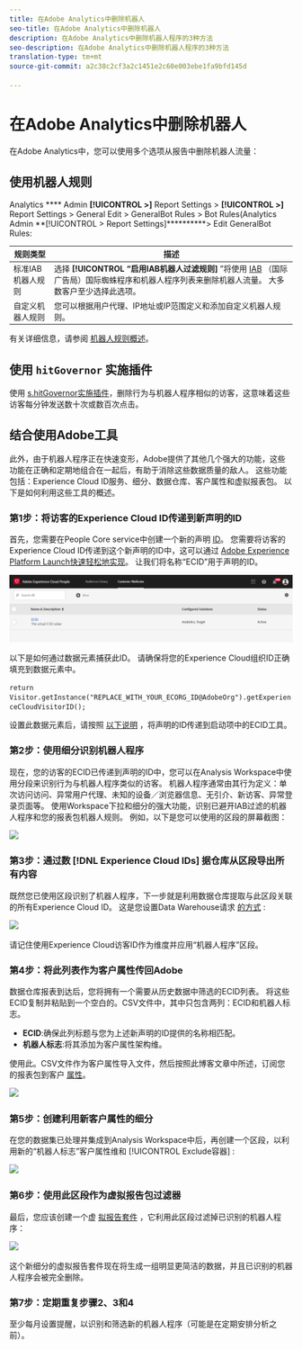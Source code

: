 ```yaml
---
title: 在Adobe Analytics中删除机器人
seo-title: 在Adobe Analytics中删除机器人
description: 在Adobe Analytics中删除机器人程序的3种方法
seo-description: 在Adobe Analytics中删除机器人程序的3种方法
translation-type: tm+mt
source-git-commit: a2c38c2cf3a2c1451e2c60e003ebe1fa9bfd145d

---
```



# 在Adobe Analytics中删除机器人

在Adobe Analytics中，您可以使用多个选项从报告中删除机器人流量：

## 使用机器人规则

Analytics **** Admin **[!UICONTROL &gt;]** Report Settings &gt; **[!UICONTROL &gt;]** Report Settings &gt; General Edit &gt; GeneralBot Rules &gt; Bot Rules(Analytics Admin **[!UICONTROL &gt; Report Settings]**********&gt; Edit GeneralBot Rules:

| 规则类型 | 描述 |
|--- |--- |
| 标准IAB机器人规则 | 选择 **[!UICONTROL “启用IAB机器人过滤规则]** ”将使用 [IAB](https://www.iab.com/) （国际广告局）国际蜘蛛程序和机器人程序列表来删除机器人流量。 大多数客户至少选择此选项。 |
| 自定义机器人规则 | 您可以根据用户代理、IP地址或IP范围定义和添加自定义机器人规则。 |

有关详细信息，请参阅 [机器人规则概述](/help/admin/admin/bot-removal/bot-rules.md)。

## 使用 `hitGovernor` 实施插件

使用 [s.hitGovernor实施插件](https://docs.adobe.com/content/help/en/analytics/implementation/javascript-implementation/plugins/hitgovernor.html)，删除行为与机器人程序相似的访客，这意味着这些访客每分钟发送数十次或数百次点击。

## 结合使用Adobe工具

此外，由于机器人程序正在快速变形，Adobe提供了其他几个强大的功能，这些功能在正确和定期地组合在一起后，有助于消除这些数据质量的敌人。 这些功能包括：Experience Cloud ID服务、细分、数据仓库、客户属性和虚拟报表包。 以下是如何利用这些工具的概述。

### 第1步：将访客的Experience Cloud ID传递到新声明的ID

首先，您需要在People Core service中创建一个新的声明 [ID](https://docs.adobe.com/content/help/en/core-services/interface/audiences/audience-library.html)。 您需要将访客的Experience Cloud ID传递到这个新声明的ID中，这可以通过 [Adobe Experience Platform Launch快速轻松地实现](https://docs.adobe.com/content/help/en/launch/using/implement/solutions/idservice-save.html)。 让我们将名称“ECID”用于声明的ID。

![](assets/bot-cust-attr-setup.png)

以下是如何通过数据元素捕获此ID。 请确保将您的Experience Cloud组织ID正确填充到数据元素中。

```return Visitor.getInstance("REPLACE_WITH_YOUR_ECORG_ID@AdobeOrg").getExperienceCloudVisitorID();```

设置此数据元素后，请按照 [以下说明](https://docs.adobe.com/content/help/en/launch/using/implement/solutions/idservice-save.html) ，将声明的ID传递到启动项中的ECID工具。

### 第2步：使用细分识别机器人程序

现在，您的访客的ECID已传递到声明的ID中，您可以在Analysis Workspace中使 [](https://docs.adobe.com/content/help/en/analytics/analyze/analysis-workspace/components/t-freeform-project-segment.html) 用分段来识别行为与机器人程序类似的访客。 机器人程序通常由其行为定义：单次访问访问、异常用户代理、未知的设备／浏览器信息、无引介、新访客、异常登录页面等。 使用Workspace下拉和细分的强大功能，识别已避开IAB过滤的机器人程序和您的报表包机器人规则。 例如，以下是您可以使用的区段的屏幕截图：

![](assets/bot-filter-seg1.png)

### 第3步：通过数 [!DNL Experience Cloud IDs] 据仓库从区段导出所有内容

既然您已使用区段识别了机器人程序，下一步就是利用数据仓库提取与此区段关联的所有Experience Cloud ID。 这是您设置Data Warehouse请求 [的方式](https://docs.adobe.com/content/help/en/analytics/export/data-warehouse/data-warehouse.html) :

![](assets/bot-dwh-3.png)

请记住使用Experience Cloud访客ID作为维度并应用“机器人程序”区段。

### 第4步：将此列表作为客户属性传回Adobe

数据仓库报表到达后，您将拥有一个需要从历史数据中筛选的ECID列表。 将这些ECID复制并粘贴到一个空白的。CSV文件中，其中只包含两列：ECID和机器人标志。

* **ECID**:确保此列标题与您为上述新声明的ID提供的名称相匹配。
* **机器人标志**:将其添加为客户属性架构维。

使用此。CSV文件作为客户属性导入文件，然后按照此博客文章中所述，订阅您的报表包到客户 [属性](https://theblog.adobe.com/link-digital-behavior-customers)。

![](assets/bot-csv-4.png)

### 第5步：创建利用新客户属性的细分

在您的数据集已处理并集成到Analysis Workspace中后，再创建一个区段，以利用新的“机器人标志”客户属性维和 [!UICONTROL Exclude容器] :

![](assets/bot-filter-seg2.png)

### 第6步：使用此区段作为虚拟报告包过滤器

最后，您应该创建一个虚 [拟报告套件](/help/components/vrs/vrs-about.md) ，它利用此区段过滤掉已识别的机器人程序：

![](assets/bot-vrs.png)

这个新细分的虚拟报告套件现在将生成一组明显更简洁的数据，并且已识别的机器人程序会被完全删除。

### 第7步：定期重复步骤2、3和4

至少每月设置提醒，以识别和筛选新的机器人程序（可能是在定期安排分析之前）。
